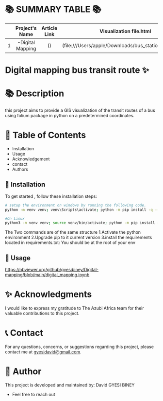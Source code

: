 📚 SUMMARY TABLE 📚
   =================


|  | Project's Name | Article Link    | Visualization file.html  |
|:--:|:--------------:|:--------------:|:--------------:|
| 1 |  -Digital Mapping            |  () | (file:///Users/apple/Downloads/bus_stations_map.html) |


# Digital mapping bus transit route ✨

📚 **Description**
=================

this project aims to provide a GIS visualization of the transit routes of a bus using folium package in python on a predetermined coordinates.

📖 **Table of Contents**
=================
- Installation
- Usage
- Acknowledgement
- contact
- Authors

🔧 **Installation**
-----------------
To get started , follow these installation steps:
```bash
# setup the environment on windows by running the following code.
python -m venv venv; venv\Scripts\activate; python -m pip install -q --upgrade pip; python -m pip install -r requirements.txt  

#On Linux
python3 -m venv venv; source venv/bin/activate; python -m pip install -q --upgrade pip; python -m pip install -r requirements.txt 

```
The Two commands are of the same structure
1.Activate the python environment
2.Upgrade pip to it current version
3.install the requirements located in requirements.txt: You should be at the root of your env




🚀 **Usage**
-----------------

https://nbviewer.org/github/gyesibiney/Digital-mapping/blob/main/digital_mapping.ipynb



✨ **Acknowledgments**
=================

I would like to express my gratitude to The Azubi Africa team for their valuable contributions to this project.

📞 **Contact**
=================

For any questions, concerns, or suggestions regarding  this project, please contact me at gyesidavid@gmail.com.


👥 **Author**
=================

This project is developed and maintained by:
David GYESI BINEY
- Feel free to reach out


